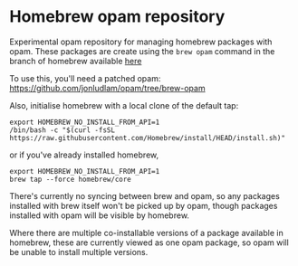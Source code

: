 # Homebrew opam repository

Experimental opam repository for managing homebrew packages with opam. These packages are create using the `brew opam` command in the branch of homebrew available [here](https://github.com/jonludlam/brew/tree/opam)

To use this, you'll need a patched opam: https://github.com/jonludlam/opam/tree/brew-opam

Also, initialise homebrew with a local clone of the default tap:

```
export HOMEBREW_NO_INSTALL_FROM_API=1
/bin/bash -c "$(curl -fsSL https://raw.githubusercontent.com/Homebrew/install/HEAD/install.sh)"
```

or if you've already installed homebrew, 

```
export HOMEBREW_NO_INSTALL_FROM_API=1
brew tap --force homebrew/core
```

There's currently no syncing between brew and opam, so any packages installed with brew itself won't be picked up by opam, though packages installed with opam will be visible by homebrew.

Where there are multiple co-installable versions of a package available in homebrew, these are currently viewed as one opam package, so opam will be unable to install multiple versions.



